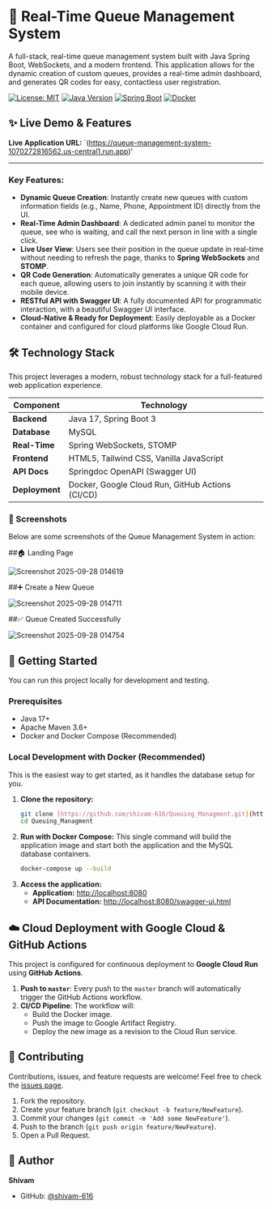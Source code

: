 # 🚀 Real-Time Queue Management System

A full-stack, real-time queue management system built with Java Spring Boot, WebSockets, and a modern frontend. This application allows for the dynamic creation of custom queues, provides a real-time admin dashboard, and generates QR codes for easy, contactless user registration.

[![License: MIT](https://img.shields.io/badge/License-MIT-yellow.svg)](https://opensource.org/licenses/MIT)
[![Java Version](https://img.shields.io/badge/Java-17+-blue.svg)](https://www.oracle.com/java/technologies/javase-jdk17-downloads.html)
[![Spring Boot](https://img.shields.io/badge/Spring%20Boot-3.x-brightgreen.svg)](https://spring.io/projects/spring-boot)
[![Docker](https://img.shields.io/badge/Docker-Ready-blue.svg)](https://www.docker.com/)

## ✨ Live Demo & Features

**Live Application URL:** `(https://queue-management-system-1070272816562.us-central1.run.app)' 

---

### Key Features:

* **Dynamic Queue Creation**: Instantly create new queues with custom information fields (e.g., Name, Phone, Appointment ID) directly from the UI.
* **Real-Time Admin Dashboard**: A dedicated admin panel to monitor the queue, see who is waiting, and call the next person in line with a single click.
* **Live User View**: Users see their position in the queue update in real-time without needing to refresh the page, thanks to **Spring WebSockets** and **STOMP**.
* **QR Code Generation**: Automatically generates a unique QR code for each queue, allowing users to join instantly by scanning it with their mobile device.
* **RESTful API with Swagger UI**: A fully documented API for programmatic interaction, with a beautiful Swagger UI interface.
* **Cloud-Native & Ready for Deployment**: Easily deployable as a Docker container and configured for cloud platforms like Google Cloud Run.

## 🛠️ Technology Stack

This project leverages a modern, robust technology stack for a full-featured web application experience.

| Component      | Technology                                                              |
| -------------- | ----------------------------------------------------------------------- |
| **Backend** | Java 17, Spring Boot 3                                                  |
| **Database** | MySQL                                                                   |
| **Real-Time** | Spring WebSockets, STOMP                                                |
| **Frontend** | HTML5, Tailwind CSS, Vanilla JavaScript                                 |
| **API Docs** | Springdoc OpenAPI (Swagger UI)                                          |
| **Deployment** | Docker, Google Cloud Run, GitHub Actions (CI/CD)                        |

### 📸 Screenshots

Below are some screenshots of the Queue Management System in action:

##🏠 Landing Page

![Screenshot 2025-09-28 014619](https://github.com/user-attachments/assets/3ecda21f-ac6b-48ca-8873-09fbdba6dc98)

##➕ Create a New Queue

![Screenshot 2025-09-28 014711](https://github.com/user-attachments/assets/7eacd692-fb85-4a39-a138-425ee59e15da)

##✅ Queue Created Successfully

![Screenshot 2025-09-28 014754](https://github.com/user-attachments/assets/21779d47-1446-4719-914e-1e22a5decfa5)

## 🚀 Getting Started

You can run this project locally for development and testing.

### Prerequisites

* Java 17+
* Apache Maven 3.6+
* Docker and Docker Compose (Recommended)

### Local Development with Docker (Recommended)

This is the easiest way to get started, as it handles the database setup for you.

1.  **Clone the repository:**
    ```bash
    git clone [https://github.com/shivam-616/Queuing_Managment.git](https://github.com/shivam-616/Queuing_Managment.git)
    cd Queuing_Managment
    ```
2.  **Run with Docker Compose:**
    This single command will build the application image and start both the application and the MySQL database containers.
    ```bash
    docker-compose up --build
    ```
3.  **Access the application:**
    * **Application:** [http://localhost:8080](http://localhost:8080)
    * **API Documentation:** [http://localhost:8080/swagger-ui.html](http://localhost:8080/swagger-ui.html)

## ☁️ Cloud Deployment with Google Cloud & GitHub Actions

This project is configured for continuous deployment to **Google Cloud Run** using **GitHub Actions**.

1.  **Push to `master`**: Every push to the `master` branch will automatically trigger the GitHub Actions workflow.
2.  **CI/CD Pipeline**: The workflow will:
    * Build the Docker image.
    * Push the image to Google Artifact Registry.
    * Deploy the new image as a revision to the Cloud Run service.

## 🤝 Contributing

Contributions, issues, and feature requests are welcome! Feel free to check the [issues page](https://github.com/shivam-616/Queuing_Managment/issues).

1.  Fork the repository.
2.  Create your feature branch (`git checkout -b feature/NewFeature`).
3.  Commit your changes (`git commit -m 'Add some NewFeature'`).
4.  Push to the branch (`git push origin feature/NewFeature`).
5.  Open a Pull Request.

## 👤 Author

**Shivam**

* GitHub: [@shivam-616](https://github.com/shivam-616)
